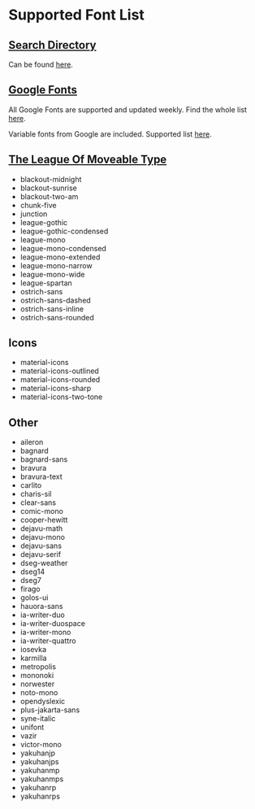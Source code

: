 # Supported Font List

## [Search Directory](https://fontsource.org/)

Can be found [here](https://fontsource.org/).

## [Google Fonts](https://fonts.google.com/)

All Google Fonts are supported and updated weekly. Find the whole list [here](https://fonts.google.com/).

Variable fonts from Google are included. Supported list [here](https://fonts.google.com/variablefonts).

## [The League Of Moveable Type](https://www.theleagueofmoveabletype.com/)

- blackout-midnight
- blackout-sunrise
- blackout-two-am
- chunk-five
- junction
- league-gothic
- league-gothic-condensed
- league-mono
- league-mono-condensed
- league-mono-extended
- league-mono-narrow
- league-mono-wide
- league-spartan
- ostrich-sans
- ostrich-sans-dashed
- ostrich-sans-inline
- ostrich-sans-rounded

## Icons

- material-icons
- material-icons-outlined
- material-icons-rounded
- material-icons-sharp
- material-icons-two-tone

## Other

- aileron
- bagnard
- bagnard-sans
- bravura
- bravura-text
- carlito
- charis-sil
- clear-sans
- comic-mono
- cooper-hewitt
- dejavu-math
- dejavu-mono
- dejavu-sans
- dejavu-serif
- dseg-weather
- dseg14
- dseg7
- firago
- golos-ui
- hauora-sans
- ia-writer-duo
- ia-writer-duospace
- ia-writer-mono
- ia-writer-quattro
- iosevka
- karmilla
- metropolis
- mononoki
- norwester
- noto-mono
- opendyslexic
- plus-jakarta-sans
- syne-italic
- unifont
- vazir
- victor-mono
- yakuhanjp
- yakuhanjps
- yakuhanmp
- yakuhanmps
- yakuhanrp
- yakuhanrps

